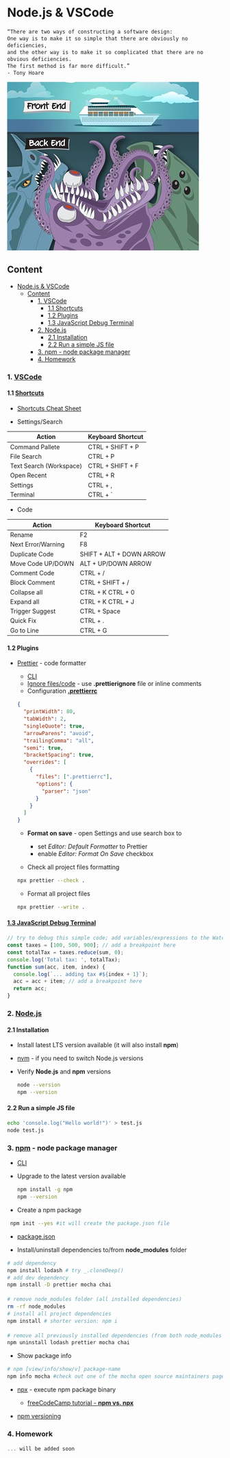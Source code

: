 # Node.js & VSCode

```text
“There are two ways of constructing a software design:
One way is to make it so simple that there are obviously no deficiencies,
and the other way is to make it so complicated that there are no obvious deficiencies.
The first method is far more difficult.”    
- Tony Hoare
```

![](../resource/image/backend_frontend.jpg)

## Content

- [Node.js \& VSCode](#nodejs--vscode)
  - [Content](#content)
    - [1. VSCode](#1-vscode)
      - [1.1 Shortcuts](#11-shortcuts)
      - [1.2 Plugins](#12-plugins)
      - [1.3 JavaScript Debug Terminal](#13-javascript-debug-terminal)
    - [2. Node.js](#2-nodejs)
      - [2.1 Installation](#21-installation)
      - [2.2 Run a simple JS file](#22-run-a-simple-js-file)
    - [3. npm - node package manager](#3-npm---node-package-manager)
    - [4. Homework](#4-homework)

### 1. [VSCode](https://code.visualstudio.com)

#### 1.1 [Shortcuts](https://code.visualstudio.com/docs/getstarted/keybindings)

- [Shortcuts Cheat Sheet](../resource/vs_code_shortcuts.pdf)

- Settings/Search

| Action                  | Keyboard Shortcut |
| ----------------------- | ----------------- |
| Command Pallete         | CTRL + SHIFT + P  |
| File Search             | CTRL + P          |
| Text Search (Workspace) | CTRL + SHIFT + F  |
| Open Recent             | CTRL + R          |
| Settings                | CTRL + ,          |
| Terminal                | CTRL + `          |

- Code

| Action             | Keyboard Shortcut        |
| ------------------ | ------------------------ |
| Rename             | F2                       |
| Next Error/Warning | F8                       |
| Duplicate Code     | SHIFT + ALT + DOWN ARROW |
| Move Code UP/DOWN  | ALT + UP/DOWN ARROW      |
| Comment Code       | CTRL + /                 |
| Block Comment      | CTRL + SHIFT + /         |
| Collapse all       | CTRL + K CTRL + 0        |
| Expand all         | CTRL + K CTRL + J        |
| Trigger Suggest    | CTRL + Space             |
| Quick Fix          | CTRL + .                 |
| Go to Line         | CTRL + G                 |

#### 1.2 Plugins

- [Prettier](https://prettier.io/docs/en/) - code formatter

  - [CLI](https://prettier.io/docs/en/cli)
  - [Ignore files/code](https://prettier.io/docs/en/ignore) - use **.prettierignore** file or inline comments
  - Configuration [**.prettierrc**](https://prettier.io/docs/en/configuration)

  ```json
  {
    "printWidth": 80,
    "tabWidth": 2,
    "singleQuote": true,
    "arrowParens": "avoid",
    "trailingComma": "all",
    "semi": true,
    "bracketSpacing": true,
    "overrides": [
      {
        "files": [".prettierrc"],
        "options": {
          "parser": "json"
        }
      }
    ]
  }
  ```

  - **Format on save** - open Settings and use search box to

    - set _Editor: Default Formatter_ to Prettier
    - enable _Editor: Format On Save_ checkbox

  - Check all project files formatting

  ```bash
  npx prettier --check .
  ```

  - Format all project files

  ```bash
  npx prettier --write .
  ```

#### [1.3 JavaScript Debug Terminal](https://code.visualstudio.com/docs/nodejs/nodejs-debugging#_javascript-debug-terminal)

```javascript
// try to debug this simple code; add variables/expressions to the Watch
const taxes = [100, 500, 900]; // add a breakpoint here
const totalTax = taxes.reduce(sum, 0);
console.log('Total tax: ', totalTax);
function sum(acc, item, index) {
  console.log(`... adding tax #${index + 1}`);
  acc = acc + item; // add a breakpoint here
  return acc;
}
```

### 2. [Node.js](https://nodejs.org/en)

#### 2.1 Installation

- Install latest LTS version available (it will also install **npm**)
- [nvm](https://github.com/nvm-sh/nvm) - if you need to switch Node.js versions

- Verify **Node.js** and **npm** versions
  ```bash
  node --version
  npm --version
  ```

#### 2.2 Run a simple JS file

```bash
echo 'console.log("Hello world!")' > test.js
node test.js
```

### 3. [npm](https://docs.npmjs.com) - node package manager

- [CLI](https://docs.npmjs.com/cli/v7/commands)

- Upgrade to the latest version available

  ```bash
  npm install -g npm
  npm --version
  ```

- Create a npm package

```bash
 npm init --yes #it will create the package.json file
```

- [package.json](https://docs.npmjs.com/cli/v10/configuring-npm/package-json)

- Install/uninstall dependencies to/from **node_modules** folder

```bash
# add dependency
npm install lodash # try _.cloneDeep()
# add dev dependency
npm install -D prettier mocha chai

# remove node_modules folder (all installed dependencies)
rm -rf node_modules 
# install all project dependencies
npm install # shorter version: npm i

# remove all previously installed dependencies (from both node_modules and package.json)
npm uninstall lodash prettier mocha chai
```

- Show package info

```bash
# npm [view/info/show/v] package-name
npm info mocha #check out one of the mocha open source maintainers page - https://www.joshuakgoldberg.com/
```

- [npx](https://www.npmjs.com/package/npx) - execute npm package binary

  - [freeCodeCamp tutorial - **npm vs. npx**](https://www.freecodecamp.org/news/npm-vs-npx-whats-the-difference/)

- [npm versioning](https://docs.npmjs.com/about-semantic-versioning)

### 4. Homework

```javascript
... will be added soon
```
